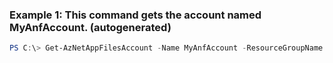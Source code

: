 ### Example 1: This command gets the account named MyAnfAccount. (autogenerated)
```powershell
PS C:\> Get-AzNetAppFilesAccount -Name MyAnfAccount -ResourceGroupName MyRG
```

